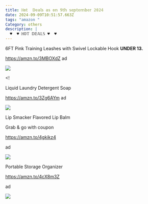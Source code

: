 ```yaml
---
title: ℍ𝕠𝕥  𝔻𝕖𝕒𝕝𝕤 𝕒𝕤 𝕠𝕟 𝟡𝕥𝕙 𝕤𝕖𝕡𝕥𝕖𝕞𝕓𝕖𝕣 𝟚𝟘𝟚𝟜
date: 2024-09-09T10:51:57.663Z
tags: "amazon "
Category: others
description: |
  ♥  ♥ ℍ𝕆𝕋 𝔻𝔼𝔸𝕃𝕊 ♥  ♥
---
```

<!--StartFragment-->

6FT Pink Training Leashes with Swivel Lockable Hook **UNDER 13.**

https://amzn.to/3MBOXdZ ad <!--StartFragment-->

![](https://a.media-amazon.com/images/I/71UJPzxTgsL._AC_SL1500_.jpg)

<!<!--StartFragment-->

 Liquid Laundry Detergent Soap 

https://amzn.to/3Zg6AYm ad 

<!--StartFragment-->

![](https://a.media-amazon.com/images/I/81FWHHMKlBL._AC_SL1500_.jpg)

<!--EndFragment-->

<!--StartFragment-->

Lip Smacker Flavored Lip Balm 

G﻿rab & go with coupon 

https://amzn.to/4gkikz4 

a﻿d 

<!--StartFragment-->

![](https://a.media-amazon.com/images/I/619f4WEhM2L._SL1500_.jpg)

Portable Storage Organizer


https://amzn.to/4cX8m3Z

ad  

<!--StartFragment-->

![](https://a.media-amazon.com/images/I/81gc8-gbShL._AC_SL1500_.jpg)

<!--EndFragment-->